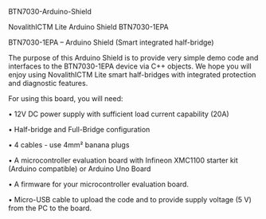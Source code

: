 BTN7030-Arduino-Shield

NovalithICTM Lite Arduino Shield BTN7030-1EPA

BTN7030-1EPA – Arduino Shield (Smart integrated half-bridge)

The purpose of this Arduino Shield is to provide very simple demo code and interfaces to the BTN7030-1EPA device via C++ objects. 
We hope you will enjoy using NovalithICTM Lite smart half-bridges with integrated protection and diagnostic features. 

For using this board, you will need:

•	12V DC power supply with sufficient load current capability (20A)

•	Half-bridge and Full-Bridge configuration

•	4 cables - use 4mm² banana plugs

•	A microcontroller evaluation board with Infineon XMC1100 starter kit (Arduino compatible) or Arduino Uno Board

•	A firmware for your microcontroller evaluation board.

•	Micro-USB cable to upload the code and to provide supply voltage (5 V) from the PC to the board.

